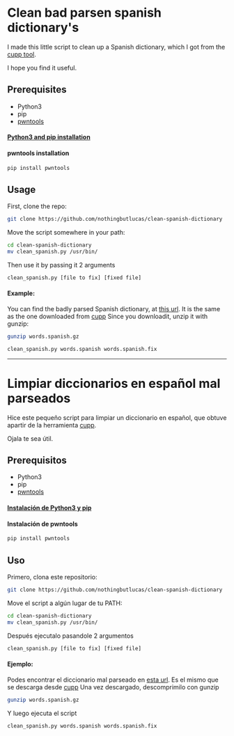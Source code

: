 
# Clean bad parsen spanish dictionary's

I made this little script to clean up a Spanish dictionary, which I got from the [cupp tool](https://github.com/Mebus/cupp).

I hope you find it useful.

## Prerequisites

* Python3
* pip
* [pwntools](https://pypi.org/project/pwntools/)

#### [Python3 and pip installation](https://realpython.com/installing-python/)

#### pwntools installation

```bash
pip install pwntools
```

## Usage

First, clone the repo:
```bash
git clone https://github.com/nothingbutlucas/clean-spanish-dictionary
```
Move the script somewhere in your path:
```bash
cd clean-spanish-dictionary
mv clean_spanish.py /usr/bin/
```
Then use it by passing it 2 arguments
```bash
clean_spanish.py [file to fix] [fixed file]
```

#### Example:

You can find the badly parsed Spanish dictionary, at [this url](ftp.funet.fi/pub/unix/security/passwd/crack/dictionaries/spanish/words.spanish.gz).
It is the same as the one downloaded from [cupp](https://github.com/Mebus/cupp)
Since you downloadit, unzip it with gunzip:
```bash
gunzip words.spanish.gz
```
```bash
clean_spanish.py words.spanish words.spanish.fix
```
---


# Limpiar diccionarios en español mal parseados

Hice este pequeño script para limpiar un diccionario en español, que obtuve apartir de la herramienta [cupp](https://github.com/Mebus/cupp).

Ojala te sea útil.

## Prerequisitos

* Python3
* pip
* [pwntools](https://pypi.org/project/pwntools/)

#### [Instalación de Python3 y pip](https://realpython.com/installing-python/)

#### Instalación de pwntools 

```bash
pip install pwntools
```

## Uso

Primero, clona este repositorio:
```bash
git clone https://github.com/nothingbutlucas/clean-spanish-dictionary
```
Move el script a algún lugar de tu PATH:
```bash
cd clean-spanish-dictionary
mv clean_spanish.py /usr/bin/
```
Después ejecutalo pasandole 2 argumentos
```bash
clean_spanish.py [file to fix] [fixed file]
```

#### Ejemplo:

Podes encontrar el diccionario mal parseado en [esta url](ftp.funet.fi/pub/unix/security/passwd/crack/dictionaries/spanish/words.spanish.gz).
Es el mismo que se descarga desde [cupp](https://github.com/Mebus/cupp)
Una vez descargado, descomprimilo con gunzip
```bash
gunzip words.spanish.gz
```
Y luego ejecuta el script
```bash
clean_spanish.py words.spanish words.spanish.fix
```

